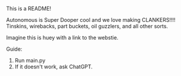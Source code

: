 This is a README!

Autonomous is Super Dooper cool and we love making CLANKERS!!!! Tinskins, wirebacks, part buckets, oil guzzlers, and all other sorts.

Imagine this is huey with a link to the webstie.

Guide:
1. Run main.py
2. If it doesn't work, ask ChatGPT.